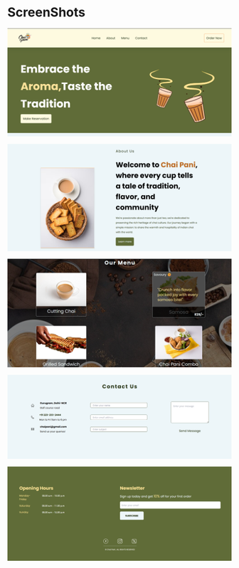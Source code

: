 # ScreenShots

![](screenshots/Landing-page.png) 

![](screenshots/about.png) 

![](screenshots/menu.png) 

![](screenshots/contact.png) 

![](screenshots/footer.png) 



